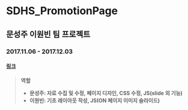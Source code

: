 SDHS_PromotionPage
=
문성주 이원빈 팀 프로젝트
-
### 2017.11.06 - 2017.12.03
#### [링크](http://222.110.147.61/ss1/)

> __역할__
> * __문성주: 자료 수집 및 수정, 페이지 디자인, CSS 수정, JS(slide 외 기능)__
> * __이원빈: 기초 레이아웃 작성, JS(ON 페이지 이미지 슬라이드)__
